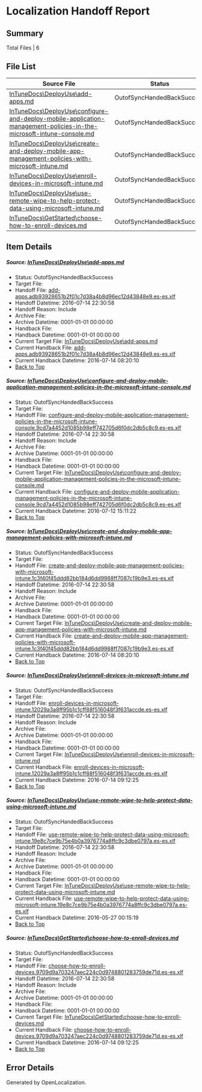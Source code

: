 # <a name='report-top'></a> Localization Handoff Report

## Summary
 Total Files | 6

## File List
 Source File | Status | Details 
 ----------- | ------ | ------- 
 [InTuneDocs\DeployUse\add-apps.md](https://github.com/Microsoft/IntuneDocs-pr/blob/c4a9f53ee9efba269f339358ad084d3960b9bc35/InTuneDocs/DeployUse/add-apps.md) | OutofSyncHandedBackSuccess | [Details](#d1483a97c5d11e079fa6c9b991bfe5c1a2c84d3611)
 [InTuneDocs\DeployUse\configure-and-deploy-mobile-application-management-policies-in-the-microsoft-intune-console.md](https://github.com/Microsoft/IntuneDocs-pr/blob/79d57f757508b1e2e5c9c2bd89464ebe1ef8db14/InTuneDocs/DeployUse/configure-and-deploy-mobile-application-management-policies-in-the-microsoft-intune-console.md) | OutofSyncHandedBackSuccess | [Details](#9106a268ea50b9eea6daeced43747dcfb8978aee19)
 [InTuneDocs\DeployUse\create-and-deploy-mobile-app-management-policies-with-microsoft-intune.md](https://github.com/Microsoft/IntuneDocs-pr/blob/3c3fe3f55b625754eac44d245d7c5065514af25c/InTuneDocs/DeployUse/create-and-deploy-mobile-app-management-policies-with-microsoft-intune.md) | OutofSyncHandedBackSuccess | [Details](#4eb126a89249e796944786bfe0274366fc8982c427)
 [InTuneDocs\DeployUse\enroll-devices-in-microsoft-intune.md](https://github.com/Microsoft/IntuneDocs-pr/blob/6824e1524a0a1e4c500da6c8f95d01c3d4af5b77/InTuneDocs/DeployUse/enroll-devices-in-microsoft-intune.md) | OutofSyncHandedBackSuccess | [Details](#7980bd6387b498af72f1f1e9bdb4069496387f5039)
 [InTuneDocs\DeployUse\use-remote-wipe-to-help-protect-data-using-microsoft-intune.md](https://github.com/Microsoft/IntuneDocs-pr/blob/06f144693fe4e535b2ed423c95f5431e391f316f/InTuneDocs/DeployUse/use-remote-wipe-to-help-protect-data-using-microsoft-intune.md) | OutofSyncHandedBackSuccess | [Details](#077f35afc5084b0381fd330236e45d62e1242484249)
 [InTuneDocs\GetStarted\choose-how-to-enroll-devices.md](https://github.com/Microsoft/IntuneDocs-pr/blob/0f1d0b7d889e8556a7a8865e6fc572fcd6efff87/InTuneDocs/GetStarted/choose-how-to-enroll-devices.md) | OutofSyncHandedBackSuccess | [Details](#b2c2023bc07f8cbfe1a48962093e83b3c13ee409493)

## Item Details
##### <a name='d1483a97c5d11e079fa6c9b991bfe5c1a2c84d3611'></a> Source: [InTuneDocs\DeployUse\add-apps.md](https://github.com/Microsoft/IntuneDocs-pr/blob/c4a9f53ee9efba269f339358ad084d3960b9bc35/InTuneDocs/DeployUse/add-apps.md)
* Status: OutofSyncHandedBackSuccess
* Target File: 
* Handoff File: [add-apps.adb93928651b2f01c7d38a4b8d96ec12d43848e9.es-es.xlf](https://github.com/Microsoft/EM.handoff/blob/cd47ba806c4a088aa0dd2da5d8fe6d2fe2fadee5/ol-handoff/Microsoft/IntuneDocs-pr.es-es/master/add-apps.adb93928651b2f01c7d38a4b8d96ec12d43848e9.es-es.xlf)
* Handoff Datetime: 2016-07-14 22:30:58
* Handoff Reason: Include
* Archive File: 
* Archive Datetime: 0001-01-01 00:00:00
* Handback File: 
* Handback Datetime: 0001-01-01 00:00:00
* Current Target File: [InTuneDocs\DeployUse\add-apps.md](https://github.com/Microsoft/IntuneDocs-pr.es-es/blob/0a3536ba3e65675dfc672de08a4dd41eca0a88c8/InTuneDocs/DeployUse/add-apps.md)
* Current Handback File: [add-apps.adb93928651b2f01c7d38a4b8d96ec12d43848e9.es-es.xlf](https://github.com/Microsoft/EM.handback/blob/a106b1d24439b5fb453828e5fed7400c5616be61/ol-handback/Microsoft/IntuneDocs-pr.es-es/master/add-apps.adb93928651b2f01c7d38a4b8d96ec12d43848e9.es-es.xlf)
* Current Handback Datetime: 2016-07-14 08:20:10
* [Back to Top](#report-top)

##### <a name='9106a268ea50b9eea6daeced43747dcfb8978aee19'></a> Source: [InTuneDocs\DeployUse\configure-and-deploy-mobile-application-management-policies-in-the-microsoft-intune-console.md](https://github.com/Microsoft/IntuneDocs-pr/blob/79d57f757508b1e2e5c9c2bd89464ebe1ef8db14/InTuneDocs/DeployUse/configure-and-deploy-mobile-application-management-policies-in-the-microsoft-intune-console.md)
* Status: OutofSyncHandedBackSuccess
* Target File: 
* Handoff File: [configure-and-deploy-mobile-application-management-policies-in-the-microsoft-intune-console.9cd7a4452d1085b98eff742705d6f0dc2db5c8c9.es-es.xlf](https://github.com/Microsoft/EM.handoff/blob/cd47ba806c4a088aa0dd2da5d8fe6d2fe2fadee5/ol-handoff/Microsoft/IntuneDocs-pr.es-es/master/configure-and-deploy-mobile-application-management-policies-in-the-microsoft-intune-console.9cd7a4452d1085b98eff742705d6f0dc2db5c8c9.es-es.xlf)
* Handoff Datetime: 2016-07-14 22:30:58
* Handoff Reason: Include
* Archive File: 
* Archive Datetime: 0001-01-01 00:00:00
* Handback File: 
* Handback Datetime: 0001-01-01 00:00:00
* Current Target File: [InTuneDocs\DeployUse\configure-and-deploy-mobile-application-management-policies-in-the-microsoft-intune-console.md](https://github.com/Microsoft/IntuneDocs-pr.es-es/blob/df95b1248cc7e066fe1ad1bd5e776511ab80c78e/InTuneDocs/DeployUse/configure-and-deploy-mobile-application-management-policies-in-the-microsoft-intune-console.md)
* Current Handback File: [configure-and-deploy-mobile-application-management-policies-in-the-microsoft-intune-console.9cd7a4452d1085b98eff742705d6f0dc2db5c8c9.es-es.xlf](https://github.com/Microsoft/EM.handback/blob/72595d9c8943ae23b21c47447fff4c9e66ba301d/ol-handback/Microsoft/IntuneDocs-pr.es-es/master/configure-and-deploy-mobile-application-management-policies-in-the-microsoft-intune-console.9cd7a4452d1085b98eff742705d6f0dc2db5c8c9.es-es.xlf)
* Current Handback Datetime: 2016-07-12 15:11:22
* [Back to Top](#report-top)

##### <a name='4eb126a89249e796944786bfe0274366fc8982c427'></a> Source: [InTuneDocs\DeployUse\create-and-deploy-mobile-app-management-policies-with-microsoft-intune.md](https://github.com/Microsoft/IntuneDocs-pr/blob/3c3fe3f55b625754eac44d245d7c5065514af25c/InTuneDocs/DeployUse/create-and-deploy-mobile-app-management-policies-with-microsoft-intune.md)
* Status: OutofSyncHandedBackSuccess
* Target File: 
* Handoff File: [create-and-deploy-mobile-app-management-policies-with-microsoft-intune.1c3f40f45ddd82bb184d6dd9988ff7087c19b9e3.es-es.xlf](https://github.com/Microsoft/EM.handoff/blob/cd47ba806c4a088aa0dd2da5d8fe6d2fe2fadee5/ol-handoff/Microsoft/IntuneDocs-pr.es-es/master/create-and-deploy-mobile-app-management-policies-with-microsoft-intune.1c3f40f45ddd82bb184d6dd9988ff7087c19b9e3.es-es.xlf)
* Handoff Datetime: 2016-07-14 22:30:58
* Handoff Reason: Include
* Archive File: 
* Archive Datetime: 0001-01-01 00:00:00
* Handback File: 
* Handback Datetime: 0001-01-01 00:00:00
* Current Target File: [InTuneDocs\DeployUse\create-and-deploy-mobile-app-management-policies-with-microsoft-intune.md](https://github.com/Microsoft/IntuneDocs-pr.es-es/blob/0a3536ba3e65675dfc672de08a4dd41eca0a88c8/InTuneDocs/DeployUse/create-and-deploy-mobile-app-management-policies-with-microsoft-intune.md)
* Current Handback File: [create-and-deploy-mobile-app-management-policies-with-microsoft-intune.1c3f40f45ddd82bb184d6dd9988ff7087c19b9e3.es-es.xlf](https://github.com/Microsoft/EM.handback/blob/a106b1d24439b5fb453828e5fed7400c5616be61/ol-handback/Microsoft/IntuneDocs-pr.es-es/master/create-and-deploy-mobile-app-management-policies-with-microsoft-intune.1c3f40f45ddd82bb184d6dd9988ff7087c19b9e3.es-es.xlf)
* Current Handback Datetime: 2016-07-14 08:20:10
* [Back to Top](#report-top)

##### <a name='7980bd6387b498af72f1f1e9bdb4069496387f5039'></a> Source: [InTuneDocs\DeployUse\enroll-devices-in-microsoft-intune.md](https://github.com/Microsoft/IntuneDocs-pr/blob/6824e1524a0a1e4c500da6c8f95d01c3d4af5b77/InTuneDocs/DeployUse/enroll-devices-in-microsoft-intune.md)
* Status: OutofSyncHandedBackSuccess
* Target File: 
* Handoff File: [enroll-devices-in-microsoft-intune.12029a3a8ff95b1c1cff88f516048f3f631accde.es-es.xlf](https://github.com/Microsoft/EM.handoff/blob/cd47ba806c4a088aa0dd2da5d8fe6d2fe2fadee5/ol-handoff/Microsoft/IntuneDocs-pr.es-es/master/enroll-devices-in-microsoft-intune.12029a3a8ff95b1c1cff88f516048f3f631accde.es-es.xlf)
* Handoff Datetime: 2016-07-14 22:30:58
* Handoff Reason: Include
* Archive File: 
* Archive Datetime: 0001-01-01 00:00:00
* Handback File: 
* Handback Datetime: 0001-01-01 00:00:00
* Current Target File: [InTuneDocs\DeployUse\enroll-devices-in-microsoft-intune.md](https://github.com/Microsoft/IntuneDocs-pr.es-es/blob/9fb209c1fc2b10f1ce1ed6e045a04aada43995b3/InTuneDocs/DeployUse/enroll-devices-in-microsoft-intune.md)
* Current Handback File: [enroll-devices-in-microsoft-intune.12029a3a8ff95b1c1cff88f516048f3f631accde.es-es.xlf](https://github.com/Microsoft/EM.handback/blob/20df918748e7b75c31f3d730f64a4c69ece1f5d3/ol-handback/Microsoft/IntuneDocs-pr.es-es/master/enroll-devices-in-microsoft-intune.12029a3a8ff95b1c1cff88f516048f3f631accde.es-es.xlf)
* Current Handback Datetime: 2016-07-14 09:12:25
* [Back to Top](#report-top)

##### <a name='077f35afc5084b0381fd330236e45d62e1242484249'></a> Source: [InTuneDocs\DeployUse\use-remote-wipe-to-help-protect-data-using-microsoft-intune.md](https://github.com/Microsoft/IntuneDocs-pr/blob/06f144693fe4e535b2ed423c95f5431e391f316f/InTuneDocs/DeployUse/use-remote-wipe-to-help-protect-data-using-microsoft-intune.md)
* Status: OutofSyncHandedBackSuccess
* Target File: 
* Handoff File: [use-remote-wipe-to-help-protect-data-using-microsoft-intune.19e8c7ce9b75e4b0a3976774a8ffc9c3dbe0797a.es-es.xlf](https://github.com/Microsoft/EM.handoff/blob/cd47ba806c4a088aa0dd2da5d8fe6d2fe2fadee5/ol-handoff/Microsoft/IntuneDocs-pr.es-es/master/use-remote-wipe-to-help-protect-data-using-microsoft-intune.19e8c7ce9b75e4b0a3976774a8ffc9c3dbe0797a.es-es.xlf)
* Handoff Datetime: 2016-07-14 22:30:58
* Handoff Reason: Include
* Archive File: 
* Archive Datetime: 0001-01-01 00:00:00
* Handback File: 
* Handback Datetime: 0001-01-01 00:00:00
* Current Target File: [InTuneDocs\DeployUse\use-remote-wipe-to-help-protect-data-using-microsoft-intune.md](https://github.com/Microsoft/IntuneDocs-pr.es-es/blob/0fe75ca86a5c411b396b79039a60c928d3542f80/InTuneDocs/DeployUse/use-remote-wipe-to-help-protect-data-using-microsoft-intune.md)
* Current Handback File: [use-remote-wipe-to-help-protect-data-using-microsoft-intune.19e8c7ce9b75e4b0a3976774a8ffc9c3dbe0797a.es-es.xlf](https://github.com/Microsoft/EM.handback/blob/cca267020698bc14c1809fe15ed4b04210b49e1d/ol-handback/Microsoft/IntuneDocs-pr.es-es/master/use-remote-wipe-to-help-protect-data-using-microsoft-intune.19e8c7ce9b75e4b0a3976774a8ffc9c3dbe0797a.es-es.xlf)
* Current Handback Datetime: 2016-05-27 00:15:19
* [Back to Top](#report-top)

##### <a name='b2c2023bc07f8cbfe1a48962093e83b3c13ee409493'></a> Source: [InTuneDocs\GetStarted\choose-how-to-enroll-devices.md](https://github.com/Microsoft/IntuneDocs-pr/blob/0f1d0b7d889e8556a7a8865e6fc572fcd6efff87/InTuneDocs/GetStarted/choose-how-to-enroll-devices.md)
* Status: OutofSyncHandedBackSuccess
* Target File: 
* Handoff File: [choose-how-to-enroll-devices.9709d9a703247aec224c0d9748801283759de71d.es-es.xlf](https://github.com/Microsoft/EM.handoff/blob/cd47ba806c4a088aa0dd2da5d8fe6d2fe2fadee5/ol-handoff/Microsoft/IntuneDocs-pr.es-es/master/choose-how-to-enroll-devices.9709d9a703247aec224c0d9748801283759de71d.es-es.xlf)
* Handoff Datetime: 2016-07-14 22:30:58
* Handoff Reason: Include
* Archive File: 
* Archive Datetime: 0001-01-01 00:00:00
* Handback File: 
* Handback Datetime: 0001-01-01 00:00:00
* Current Target File: [InTuneDocs\GetStarted\choose-how-to-enroll-devices.md](https://github.com/Microsoft/IntuneDocs-pr.es-es/blob/9fb209c1fc2b10f1ce1ed6e045a04aada43995b3/InTuneDocs/GetStarted/choose-how-to-enroll-devices.md)
* Current Handback File: [choose-how-to-enroll-devices.9709d9a703247aec224c0d9748801283759de71d.es-es.xlf](https://github.com/Microsoft/EM.handback/blob/20df918748e7b75c31f3d730f64a4c69ece1f5d3/ol-handback/Microsoft/IntuneDocs-pr.es-es/master/choose-how-to-enroll-devices.9709d9a703247aec224c0d9748801283759de71d.es-es.xlf)
* Current Handback Datetime: 2016-07-14 09:12:25
* [Back to Top](#report-top)


## Error Details

Generated by OpenLocalization.
